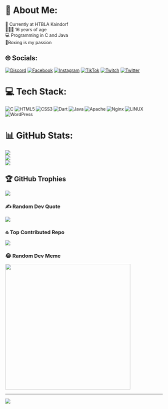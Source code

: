 # 💫 About Me:
🏫 Currently at HTBLA Kaindorf<br>🧑🏻‍🦱 16 years of age <br>💻 Programming in C and Java <br>🥊Boxing is my passion  <br>


## 🌐 Socials:
[![Discord](https://img.shields.io/badge/Discord-%237289DA.svg?logo=discord&logoColor=white)](https://discord.gg/discord.gg/jj#2849) [![Facebook](https://img.shields.io/badge/Facebook-%231877F2.svg?logo=Facebook&logoColor=white)](https://facebook.com/josclp) [![Instagram](https://img.shields.io/badge/Instagram-%23E4405F.svg?logo=Instagram&logoColor=white)](https://instagram.com/josua.grz) [![TikTok](https://img.shields.io/badge/TikTok-%23000000.svg?logo=TikTok&logoColor=white)](https://tiktok.com/@josclp) [![Twitch](https://img.shields.io/badge/Twitch-%239146FF.svg?logo=Twitch&logoColor=white)](https://twitch.tv/josclp) [![Twitter](https://img.shields.io/badge/Twitter-%231DA1F2.svg?logo=Twitter&logoColor=white)](https://twitter.com/josclp) 

# 💻 Tech Stack:
![C](https://img.shields.io/badge/c-%2300599C.svg?style=for-the-badge&logo=c&logoColor=white) ![HTML5](https://img.shields.io/badge/html5-%23E34F26.svg?style=for-the-badge&logo=html5&logoColor=white) ![CSS3](https://img.shields.io/badge/css3-%231572B6.svg?style=for-the-badge&logo=css3&logoColor=white) ![Dart](https://img.shields.io/badge/dart-%230175C2.svg?style=for-the-badge&logo=dart&logoColor=white) ![Java](https://img.shields.io/badge/java-%23ED8B00.svg?style=for-the-badge&logo=openjdk&logoColor=white) ![Apache](https://img.shields.io/badge/apache-%23D42029.svg?style=for-the-badge&logo=apache&logoColor=white) ![Nginx](https://img.shields.io/badge/nginx-%23009639.svg?style=for-the-badge&logo=nginx&logoColor=white) ![LINUX](https://img.shields.io/badge/Linux-FCC624?style=for-the-badge&logo=linux&logoColor=black) ![WordPress](https://img.shields.io/badge/WordPress-%23117AC9.svg?style=for-the-badge&logo=WordPress&logoColor=white)
# 📊 GitHub Stats:
![](https://github-readme-stats.vercel.app/api?username=josua-clp&theme=dark&hide_border=false&include_all_commits=true&count_private=true)<br/>
![](https://github-readme-streak-stats.herokuapp.com/?user=josua-clp&theme=dark&hide_border=false)<br/>
![](https://github-readme-stats.vercel.app/api/top-langs/?username=josua-clp&theme=dark&hide_border=false&include_all_commits=true&count_private=true&layout=compact)

## 🏆 GitHub Trophies
![](https://github-profile-trophy.vercel.app/?username=josua-clp&theme=flat&no-frame=false&no-bg=false&margin-w=4)

### ✍️ Random Dev Quote
![](https://quotes-github-readme.vercel.app/api?type=horizontal&theme=dark)

### 🔝 Top Contributed Repo
![](https://github-contributor-stats.vercel.app/api?username=josua-clp&limit=5&theme=dark&combine_all_yearly_contributions=true)

### 😂 Random Dev Meme
<img src='https://randommeme-five.vercel.app/' style="height: 400px;"/>

---
[![](https://visitcount.itsvg.in/api?id=josua-clp&icon=0&color=12)](https://visitcount.itsvg.in)


